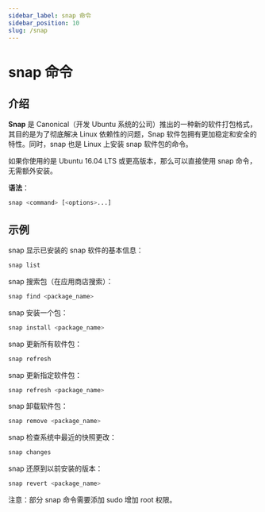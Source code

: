 ```yaml
---
sidebar_label: snap 命令
sidebar_position: 10
slug: /snap
---
```


# snap 命令



## 介绍

**Snap** 是 Canonical（开发 Ubuntu 系统的公司）推出的一种新的软件打包格式，其目的是为了彻底解决 Linux 依赖性的问题，Snap 软件包拥有更加稳定和安全的特性。同时，snap 也是 Linux 上安装 snap 软件包的命令。

如果你使用的是 Ubuntu 16.04 LTS 或更高版本，那么可以直接使用 snap 命令，无需额外安装。

**语法**：

```bash
snap <command> [<options>...]
```



## 示例

snap 显示已安装的 snap 软件的基本信息：

```bash
snap list
```

snap 搜索包（在应用商店搜索）：

```bash
snap find <package_name>
```

snap 安装一个包：

```bash
snap install <package_name>
```

snap 更新所有软件包：

```bash
snap refresh
```

snap 更新指定软件包：

```bash
snap refresh <package_name>
```

snap 卸载软件包：

```bash
snap remove <package_name>
```

snap 检查系统中最近的快照更改：

```bash
snap changes
```

snap 还原到以前安装的版本：

```bash
snap revert <package_name>
```

注意：部分 snap 命令需要添加 sudo 增加 root 权限。

